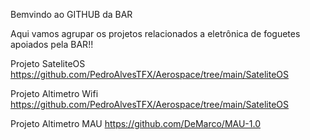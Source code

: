 Bemvindo ao GITHUB da BAR

Aqui vamos agrupar os projetos relacionados a eletrônica de foguetes apoiados pela BAR!!

Projeto SateliteOS
    https://github.com/PedroAlvesTFX/Aerospace/tree/main/SateliteOS

Projeto Altimetro Wifi
    https://github.com/PedroAlvesTFX/Aerospace/tree/main/SateliteOS
    
Projeto Altimetro MAU
    https://github.com/DeMarco/MAU-1.0
    
    
